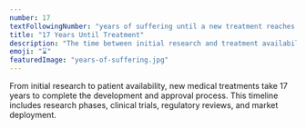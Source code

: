 ```yaml
---
number: 17
textFollowingNumber: "years of suffering until a new treatment reaches patients"
title: "17 Years Until Treatment"
description: "The time between initial research and treatment availability for patients"
emoji: "⌛"
featuredImage: "years-of-suffering.jpg"
---
```


From initial research to patient availability, new medical treatments take 17 years to complete the development and approval process. This timeline includes research phases, clinical trials, regulatory reviews, and market deployment. 